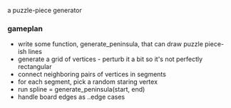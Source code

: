 a puzzle-piece generator

### gameplan
* write some function, generate_peninsula, that can draw puzzle piece-ish lines
* generate a grid of vertices - perturb it a bit so it's not perfectly rectangular
* connect neighboring pairs of vertices in segments
* for each segment, pick a random staring vertex
* run spline = generate_peninsula(start, end)
* handle board edges as ..edge cases
